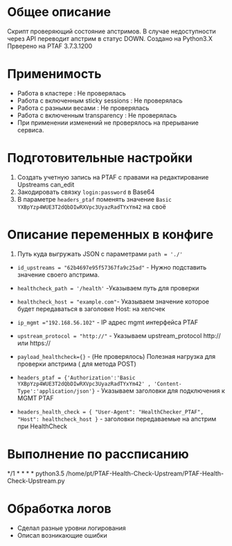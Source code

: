 # Общее описание
Скрипт проверяющий состояние апстримов. В случае недоступности через API переводит апстрим в статус DOWN.
Создано на Python3.X 
Прверено на PTAF 3.7.3.1200

# Применимость
- Работа в кластере : Не проверялась
- Работа с включенным sticky sessions : Не проверялась
- Работа c разными весами : Не проверялась
- Работа с включенным transparency : Не проверялась
- При применении изменений не проверялось на прерывание сервиса.

# Подготовительные настройки

1. Создать учетную запись на PTAF с правами на редактирование Upstreams can_edit
2. Закодировать связку `login:password` в Base64
3. В параметре `headers_ptaf` поменять значение `Basic YXBpYzp4WUE3T2dQbDIwRXVpc3UyazRadTYxYm42` на своё


# Описание  переменных в конфиге
1. Путь куда выгружать JSON с параметрами `path = './' `

- `id_upstreams = "62b4697e95f57367fa9c25ad"` - Нужно подставить значение своего апстрима.

- `healthcheck_path = '/health'` -Указываем путь для проверки

- `healthcheck_host = "example.com"`- Указываем значение которое будет передаваться в заголовке Host: на хелсчек

- `ip_mgmt ="192.168.56.102"` - IP адрес mgmt интерфейса PTAF

- `upstream_protocol = "http://"`  - Указываем upstream_protocol http:// или https:// 

- `payload_healthcheck={}` - (Не проверялось) Полезная нагрузка для проверки апстрима ( для метода POST)

- `headers_ptaf = {'Authorization':'Basic YXBpYzp4WUE3T2dQbDIwRXVpc3UyazRadTYxYm42' , 'Content-Type':'application/json'}` - Указываем заголовки для подключения к MGMT PTAF 

- `headers_health_check = { "User-Agent": "HealthChecker_PTAF", "Host": healthcheck_host }` - заголовки передаваемые на апстрим при HealthCheck

# Выполнение по рассписанию
*/1 * * * * python3.5 /home/pt/PTAF-Health-Check-Upstream/PTAF-Health-Check-Upstream.py

# Обработка логов
- Сделал разные уровни логирования
- Описал возникающие ошибки